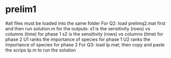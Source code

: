 # prelim1
#all files must be loaded into the same folder
For Q2: load prelimq2.mat first and then run solution.m
        for the outputs: s1 is the sensitivity (rows) vs columns (time) for phase 1
                          s2 is the sensitivity (rows) vs columns (time) for phase 2
                          U1 ranks the importance of species for phase 1
                          U2 ranks the importance of species for phase 2
For Q3: load lp.mat; then copy and paste the scrips lp.m to run the solution
